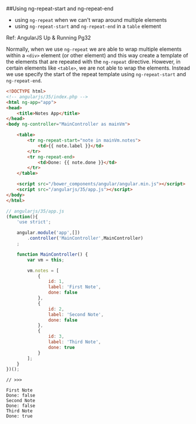 ##Using ng-repeat-start and ng-repeat-end
* using `ng-repeat` when we can't wrap around multiple elements
* using `ng-repeat-start` and `ng-repeat-end` in a `table` element

Ref: AngularJS Up & Running Pg32

Normally, when we use `ng-repeat` we are able to wrap multiple elements within
a `<div>` element (or other element) and this way create a template of the
elements that are repeated with the `ng-repeat` directive.  However, in certain
elements like `<table>`, we are not able to wrap the elements.  Instead we use 
specify the start of the repeat template using `ng-repeat-start` and `ng-repeat-end`.

```html
<!DOCTYPE html>
<!-- angularjs/35/index.php -->
<html ng-app="app">
<head>
    <title>Notes App</title>
</head>
<body ng-controller="MainController as mainVm">

    <table>
        <tr ng-repeat-start="note in mainVm.notes">
            <td>{{ note.label }}</td>
        </tr>
        <tr ng-repeat-end>
            <td>Done: {{ note.done }}</td>
        </tr>
    </table>

    <script src="/bower_components/angular/angular.min.js"></script>
    <script src="/angularjs/35/app.js"></script>
</body>
</html>
```

```javascript
// angularjs/35/app.js
(function(){
    'use strict';

    angular.module('app',[])
        .controller('MainController',MainController)
    ;

    function MainController() {
        var vm = this;

        vm.notes = [
            {
                id: 1,
                label: 'First Note',
                done: false
            },
            {
                id: 2,
                label: 'Second Note',
                done: false
            },
            {
                id: 3,
                label: 'Third Note',
                done: true
            }
        ];
    }
})();
```



```
// >>>

First Note
Done: false
Second Note
Done: false
Third Note
Done: true
```